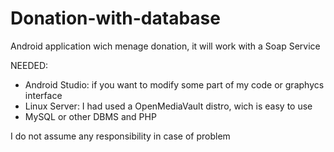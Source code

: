 # Donation-with-database
Android application wich menage donation, it will work with a Soap Service

NEEDED: 

 - Android Studio: if you want to modify some part of my code or graphycs interface
 - Linux Server: I had used a OpenMediaVault distro, wich is easy to use
 - MySQL or other DBMS and PHP
 
I do not assume any responsibility in case of problem
